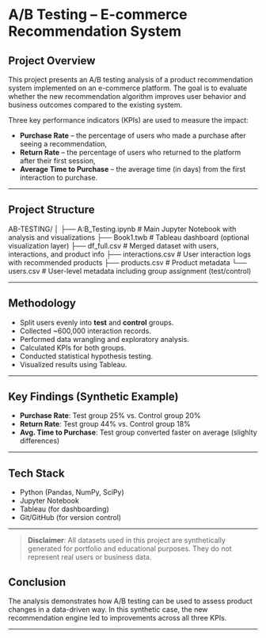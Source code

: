 # A/B Testing – E-commerce Recommendation System

## Project Overview

This project presents an A/B testing analysis of a product recommendation system implemented on an e-commerce platform. The goal is to evaluate whether the new recommendation algorithm improves user behavior and business outcomes compared to the existing system.

Three key performance indicators (KPIs) are used to measure the impact:

- **Purchase Rate** – the percentage of users who made a purchase after seeing a recommendation,
- **Return Rate** – the percentage of users who returned to the platform after their first session,
- **Average Time to Purchase** – the average time (in days) from the first interaction to purchase.

---

## Project Structure

AB-TESTING/
│
├── A:B_Testing.ipynb # Main Jupyter Notebook with analysis and visualizations
├── Book1.twb # Tableau dashboard (optional visualization layer)
├── df_full.csv # Merged dataset with users, interactions, and product info
├── interactions.csv # User interaction logs with recommended products
├── products.csv # Product metadata
└── users.csv # User-level metadata including group assignment (test/control)

---

## Methodology

- Split users evenly into **test** and **control** groups.
- Collected ~600,000 interaction records.
- Performed data wrangling and exploratory analysis.
- Calculated KPIs for both groups.
- Conducted statistical hypothesis testing.
- Visualized results using Tableau.

---

## Key Findings (Synthetic Example)

- **Purchase Rate**: Test group 25% vs. Control group 20%
- **Return Rate**: Test group 44% vs. Control group 18%
- **Avg. Time to Purchase**: Test group converted faster on average (slighlty differences)

---

## Tech Stack

- Python (Pandas, NumPy, SciPy)
- Jupyter Notebook
- Tableau (for dashboarding)
- Git/GitHub (for version control)

---

> **Disclaimer**: All datasets used in this project are synthetically generated for portfolio and educational purposes. They do not represent real users or business data.

## Conclusion

The analysis demonstrates how A/B testing can be used to assess product changes in a data-driven way. In this synthetic case, the new recommendation engine led to improvements across all three KPIs.

---
